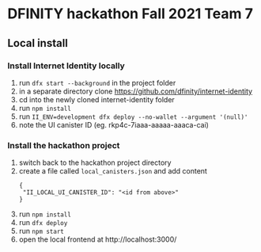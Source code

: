 # DFINITY hackathon Fall 2021 Team 7

## Local install

### Install Internet Identity locally

1. run `dfx start --background` in the project folder
1. in a separate directory clone https://github.com/dfinity/internet-identity
1. cd into the newly cloned internet-identity folder
1. run `npm install`
1. run `II_ENV=development dfx deploy --no-wallet --argument '(null)'`
1. note the UI canister ID (eg. rkp4c-7iaaa-aaaaa-aaaca-cai)

### Install the hackathon project

1. switch back to the hackathon project directory
1. create a file called `local_canisters.json` and add content
   ```
   {
    "II_LOCAL_UI_CANISTER_ID": "<id from above>"
   }
   ```
1. run `npm install`
1. run `dfx deploy`
1. run `npm start`
1. open the local frontend at http://localhost:3000/

